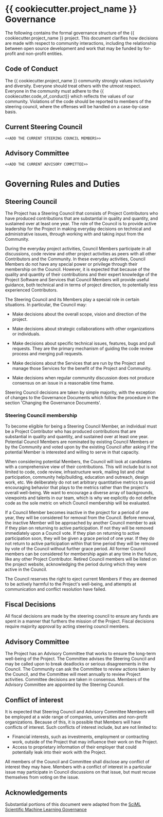 # {{ cookiecutter.project_name }} Governance

The following contains the formal governance structure of the
{{ cookiecutter.project_name }} project. This document clarifies how decisions
are made with respect to community interactions, including the relationship
between open source development and work that may be funded by for-profit and
non-profit entities.

## Code of Conduct

The {{ cookiecutter.project_name }} community strongly values inclusivity and
diversity. Everyone should treat others with the utmost respect. Everyone in the
community must adhere to the {{ cookiecutter.code_of_conduct}} which reflects
the values of our community. Violations of the code should be reported to
members of the steering council, where the offenses will be handled on a
case-by-case basis.

## Current Steering Council

    <<ADD THE CURRENT STEERING COUNCIL MEMBERS>>

## Advisory Committee

    <<ADD THE CURRENT ADVISORY COMMITTEE>>

# Governing Rules and Duties

## Steering Council

The Project has a Steering Council that consists of Project Contributors who
have produced contributions that are substantial in quality and quantity, and
sustained over at least one year. The role of the Council is to provide active
leadership for the Project in making everyday decisions on technical and
administrative issues, through working with and taking input from the Community.

During the everyday project activities, Council Members participate in all
discussions, code review and other project activities as peers with all other
Contributors and the Community. In these everyday activities, Council Members do
not have any special power or privilege through their membership on the Council.
However, it is expected that because of the quality and quantity of their
contributions and their expert knowledge of the Project Software and Services
that Council Members will provide useful guidance, both technical and in terms
of project direction, to potentially less experienced Contributors.

The Steering Council and its Members play a special role in certain situations.
In particular, the Council may:

- Make decisions about the overall scope, vision and direction of the project.

- Make decisions about strategic collaborations with other organizations or
  individuals.

- Make decisions about specific technical issues, features, bugs and pull
  requests. They are the primary mechanism of guiding the code review process
  and merging pull requests.

- Make decisions about the Services that are run by the Project and manage those
  Services for the benefit of the Project and Community.

- Make decisions when regular community discussion does not produce consensus on
  an issue in a reasonable time frame.

Steering Council decisions are taken by simple majority, with the exception of
changes to the Governance Documents which follow the procedure in the section
'Changing the Governance Documents'.

### Steering Council membership

To become eligible for being a Steering Council Member, an individual must be a
Project Contributor who has produced contributions that are substantial in
quality and quantity, and sustained over at least one year. Potential Council
Members are nominated by existing Council Members or by the Community and voted
upon by the existing Council after asking if the potential Member is interested
and willing to serve in that capacity.

When considering potential Members, the Council will look at candidates with a
comprehensive view of their contributions. This will include but is not limited
to code, code review, infrastructure work, mailing list and chat participation,
community help/building, education and outreach, design work, etc. We
deliberately do not set arbitrary quantitative metrics to avoid encouraging
behavior that plays to the metrics rather than the project's overall well-being.
We want to encourage a diverse array of backgrounds, viewpoints and talents in
our team, which is why we explicitly do not define code as the sole metric on
which Council membership will be evaluated.

If a Council Member becomes inactive in the project for a period of one year,
they will be considered for removal from the Council. Before removal, the
inactive Member will be approached by another Council member to ask if they plan
on returning to active participation. If not they will be removed immediately
upon a Council vote. If they plan on returning to active participation soon,
they will be given a grace period of one year. If they do not return to active
participation within that time period they will be removed by vote of the
Council without further grace period. All former Council members can be
considered for membership again at any time in the future, like any other
Project Contributor. Retired Council members will be listed on the project
website, acknowledging the period during which they were active in the Council.

The Council reserves the right to eject current Members if they are deemed to be
actively harmful to the Project's well-being, and attempts at communication and
conflict resolution have failed.

## Fiscal Decisions

All fiscal decisions are made by the steering council to ensure any funds are
spent in a manner that furthers the mission of the Project. Fiscal decisions
require majority approval by acting steering council members.

## Advisory Committee

The Project has an Advisory Committee that works to ensure the long-term
well-being of the Project. The Committee advises the Steering Council and may be
called upon to break deadlocks or serious disagreements in the Council. The
Community can ask the Committee to review actions taken by the Council, and the
Committee will meet annually to review Project activities. Committee decisions
are taken in consensus. Members of the Advisory Committee are appointed by the
Steering Council.

## Conflict of interest

It is expected that Steering Council and Advisory Committee Members will be
employed at a wide range of companies, universities and non-profit
organizations. Because of this, it is possible that Members will have conflicts
of interest. Such conflicts of interest include, but are not limited to:

- Financial interests, such as investments, employment or contracting work,
  outside of the Project that may influence their work on the Project.
- Access to proprietary information of their employer that could potentially
  leak into their work with the Project.

All members of the Council and Committee shall disclose any conflict of interest
they may have. Members with a conflict of interest in a particular issue may
participate in Council discussions on that issue, but must recuse themselves
from voting on the issue.

## Acknowledgements

Substantial portions of this document were adapted from the
[SciML Scientific Machine Learning Governance](https://sciml.ai/governance/)
